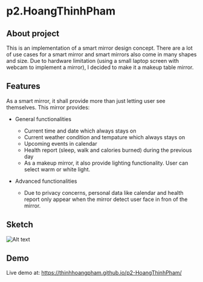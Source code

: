 # p2.HoangThinhPham

## About project
This is an implementation of a smart mirror design concept. There are a lot of use cases for a smart mirror and smart mirrors also come in many shapes and size. Due to hardware limitation (using a small laptop screen with webcam to implement a mirror), I decided to make it a makeup table mirror.

## Features

As a smart mirror, it shall provide more than just letting user see themselves. This mirror provides:
- General functionalities
    + Current time and date which always stays on
    + Current weather condition and tempature which always stays on
    + Upcoming events in calendar
    + Health report (sleep, walk and calories burned) during the previous day
    + As a makeup mirror, it also provide lighting functionality. User can select warm or white light.

- Advanced functionalities
    + Due to privacy concerns, personal data like calendar and health report only appear when the mirror detect user face in fron of the mirror.

## Sketch
![Alt text](https://github.com/thinhhoangpham/p2-HoangThinhPham/blob/main/report/sketch.png?raw=true)

## Demo
Live demo at: https://thinhhoangpham.github.io/p2-HoangThinhPham/